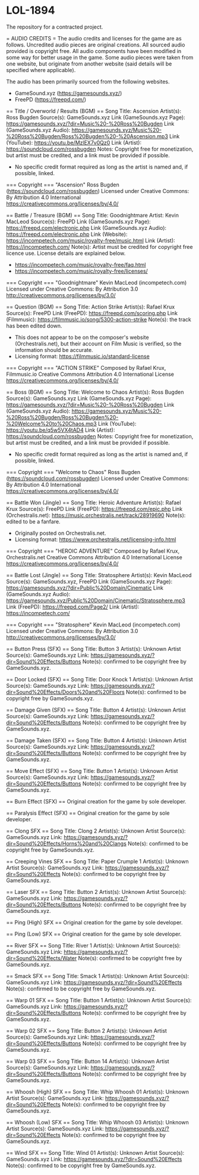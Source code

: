 # LOL-1894
The repository for a contracted project.

= AUDIO CREDITS =
The audio credits and licenses for the game are as follows. Uncredited audio pieces are original creations. 
All sourced audio provided is copyright free.
All audio components have been modified in some way for better usage in the game.
Some audio pieces were taken from one website, but originate from another website (said details will be specified where applicable).

The audio has been primarily sourced from the following websites. 
* GameSound.xyz (https://gamesounds.xyz/)
* FreePD (https://freepd.com/)

== Title / Overworld / Results (BGM) ==
Song Title: Ascension
Artist(s): Ross Bugden
Source(s): GameSounds.xyz
Link (GameSounds.xyz Page): https://gamesounds.xyz/?dir=Music%20-%20Ross%20Bugden
Link (GameSounds.xyz Audio): https://gamesounds.xyz/Music%20-%20Ross%20Bugden/Ross%20Bugden%20-%20Ascension.mp3
Link (YouTube): https://youtu.be/MzlEX7v0Qz0
Link (Artist): https://soundcloud.com/rossbugden
Notes: Copyright free for monetization, but artist must be credited, and a link must be provided if possible.
* No specific credit format required as long as the artist is named and, if possible, linked.

=== Copyright ===
"Ascension"
Ross Bugden (https://soundcloud.com/rossbugden)
Licensed under Creative Commons: By Attribution 4.0 International
https://creativecommons.org/licenses/by/4.0/


== Battle / Treasure (BGM) ==
Song Title: Goodnightmare
Artist: Kevin MacLeod
Source(s): FreePD
Link (GameSounds.xyz Page): https://freepd.com/electronic.php
Link (GameSounds.xyz Audio): https://freepd.com/electronic.php
Link (Website): https://incompetech.com/music/royalty-free/music.html
Link (Artist): https://incompetech.com/
Note(s): Artist must be credited for copyright free licence use. License details are explained below.
* https://incompetech.com/music/royalty-free/faq.html
* https://incompetech.com/music/royalty-free/licenses/

=== Copyright ===
"Goodnightmare"
Kevin MacLeod (incompetech.com)
Licensed under Creative Commons: By Attribution 3.0
http://creativecommons.org/licenses/by/3.0/


== Question (BGM) ==
Song Title: Action Strike
Artist(s): Rafael Krux
Source(s): FreePD
Link (FreePD): https://freepd.com/scoring.php
Link (Filmmusic): https://filmmusic.io/song/5300-action-strike
Note(s): the track has been edited down.
* This does not appear to be on the composer's website (Orchestralis.net), but their account on Film Music is verified, so the information should be accurate.
* Licensing format: https://filmmusic.io/standard-license

=== Copyright ===
"ACTION STRIKE"
Composed by Rafael Krux, Filmmusic.io
Creative Commons Attribution 4.0 International License
https://creativecommons.org/licenses/by/4.0/


== Boss (BGM) ==
Song Title: Welcome to Chaos
Artist(s): Ross Bugden
Source(s): GameSounds.xyz
Link (GameSounds.xyz Page): https://gamesounds.xyz/?dir=Music%20-%20Ross%20Bugden
Link (GameSounds.xyz Audio): https://gamesounds.xyz/Music%20-%20Ross%20Bugden/Ross%20Bugden%20-%20Welcome%20to%20Chaos.mp3
Link (YouTube): https://youtu.be/q5w5VX4tAD4
Link (Artist): https://soundcloud.com/rossbugden
Notes: Copyright free for monetization, but artist must be credited, and a link must be provided if possible.
* No specific credit format required as long as the artist is named and, if possible, linked.

=== Copyright ===
"Welcome to Chaos"
Ross Bugden (https://soundcloud.com/rossbugden)
Licensed under Creative Commons: By Attribution 4.0 International
https://creativecommons.org/licenses/by/4.0/


== Battle Won (Jingle) ==
Song Title: Heroic Adventure
Artist(s): Rafael Krux
Source(s): FreePD
Link (FreePD): https://freepd.com/epic.php
Link (Orchestralis.net): https://music.orchestralis.net/track/28919690
Note(s): edited to be a fanfare.
* Originally posted on Orchestralis.net.
* Licensing format: https://www.orchestralis.net/licensing-info.html

=== Copyright ===
"HEROIC ADVENTURE"
Composed by Rafael Krux, Orchestralis.net
Creative Commons Attribution 4.0 International License
https://creativecommons.org/licenses/by/4.0/


== Battle Lost (Jingle) ==
Song Title: Stratosphere
Artist(s): Kevin MacLeod
Source(s): GameSounds.xyz, FreePD
Link (GameSounds.xyz Page): https://gamesounds.xyz/?dir=Public%20Domain/Cinematic
Link (GameSounds.xyz Audio): https://gamesounds.xyz/Public%20Domain/Cinematic/Stratosphere.mp3
Link (FreePD): https://freepd.com/Page2/
Link (Artist): https://incompetech.com/

=== Copyright ===
"Stratosphere"
Kevin MacLeod (incompetech.com)
Licensed under Creative Commons: By Attribution 3.0
http://creativecommons.org/licenses/by/3.0/


== Button Press (SFX) ==
Song Title: Button 3
Artist(s): Unknown Artist
Source(s): GameSounds.xyz
Link: https://gamesounds.xyz/?dir=Sound%20Effects/Buttons
Note(s): confirmed to be copyright free by GameSounds.xyz.


== Door Locked (SFX) ==
Song Title: Door Knock 1
Artist(s): Unknown Artist
Source(s): GameSounds.xyz
Link: https://gamesounds.xyz/?dir=Sound%20Effects/Doors%20and%20Floors
Note(s): confirmed to be copyright free by GameSounds.xyz.


== Damage Given (SFX) ==
Song Title: Button 4
Artist(s): Unknown Artist
Source(s): GameSounds.xyz
Link: https://gamesounds.xyz/?dir=Sound%20Effects/Buttons
Note(s): confirmed to be copyright free by GameSounds.xyz.


== Damage Taken (SFX) ==
Song Title: Button 4
Artist(s): Unknown Artist
Source(s): GameSounds.xyz
Link: https://gamesounds.xyz/?dir=Sound%20Effects/Buttons
Note(s): confirmed to be copyright free by GameSounds.xyz.


== Move Effect (SFX) ==
Song Title: Button 1
Artist(s): Unknown Artist
Source(s): GameSounds.xyz
Link: https://gamesounds.xyz/?dir=Sound%20Effects/Buttons
Note(s): confirmed to be copyright free by GameSounds.xyz.


== Burn Effect (SFX) ==
Original creation for the game by sole developer.


== Paralysis Effect (SFX) ==
Original creation for the game by sole developer.


== Clong SFX ==
Song Title: Clong 2
Artist(s): Unknown Artist
Source(s): GameSounds.xyz
Link: https://gamesounds.xyz/?dir=Sound%20Effects/Horns%20and%20Clangs
Note(s): confirmed to be copyright free by GameSounds.xyz.


== Creeping Vines SFX ==
Song Title: Paper Crumple 1
Artist(s): Unknown Artist
Source(s): GameSounds.xyz
Link: https://gamesounds.xyz/?dir=Sound%20Effects
Note(s): confirmed to be copyright free by GameSounds.xyz.


== Laser SFX ==
Song Title: Button 2
Artist(s): Unknown Artist
Source(s): GameSounds.xyz
Link: https://gamesounds.xyz/?dir=Sound%20Effects/Buttons
Note(s): confirmed to be copyright free by GameSounds.xyz.


== Ping (High) SFX ==
Original creation for the game by sole developer.


== Ping (Low) SFX ==
Original creation for the game by sole developer.


== River SFX ==
Song Title: River 1
Artist(s): Unknown Artist
Source(s): GameSounds.xyz
Link: https://gamesounds.xyz/?dir=Sound%20Effects/Water
Note(s): confirmed to be copyright free by GameSounds.xyz.


== Smack SFX ==
Song Title: Smack 1
Artist(s): Unknown Artist
Source(s): GameSounds.xyz
Link: https://gamesounds.xyz/?dir=Sound%20Effects
Note(s): confirmed to be copyright free by GameSounds.xyz.


== Warp 01 SFX ==
Song Title: Button 1
Artist(s): Unknown Artist
Source(s): GameSounds.xyz
Link: https://gamesounds.xyz/?dir=Sound%20Effects/Buttons
Note(s): confirmed to be copyright free by GameSounds.xyz.


== Warp 02 SFX ==
Song Title: Button 2
Artist(s): Unknown Artist
Source(s): GameSounds.xyz
Link: https://gamesounds.xyz/?dir=Sound%20Effects/Buttons
Note(s): confirmed to be copyright free by GameSounds.xyz.


== Warp 03 SFX ==
Song Title: Button 14
Artist(s): Unknown Artist
Source(s): GameSounds.xyz
Link: https://gamesounds.xyz/?dir=Sound%20Effects/Buttons
Note(s): confirmed to be copyright free by GameSounds.xyz.


== Whoosh (High) SFX ==
Song Title: Whip Whoosh 01
Artist(s): Unknown Artist
Source(s): GameSounds.xyz
Link: https://gamesounds.xyz/?dir=Sound%20Effects
Note(s): confirmed to be copyright free by GameSounds.xyz.


== Whoosh (Low) SFX ==
Song Title: Whip Whoosh 03
Artist(s): Unknown Artist
Source(s): GameSounds.xyz
Link: https://gamesounds.xyz/?dir=Sound%20Effects
Note(s): confirmed to be copyright free by GameSounds.xyz.


== Wind SFX ==
Song Title: Wind 01
Artist(s): Unknown Artist
Source(s): GameSounds.xyz
Link: https://gamesounds.xyz/?dir=Sound%20Effects
Note(s): confirmed to be copyright free by GameSounds.xyz.


